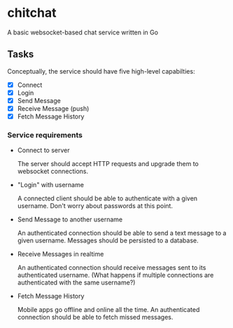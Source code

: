 # chitchat

A basic websocket-based chat service written in Go

## Tasks

Conceptually, the service should have five high-level capabilties:

 - [x] Connect
 - [x] Login
 - [x] Send Message
 - [x] Receive Message (push)
 - [x] Fetch Message History

### Service requirements

- Connect to server

    The server should accept HTTP requests and upgrade them to websocket connections.

- "Login" with username

    A connected client should be able to authenticate with a given username.
    Don't worry about passwords at this point.

- Send Message to another username

    An authenticated connection should be able to send a text message to a given username.
    Messages should be persisted to a database.

- Receive Messages in realtime

    An authenticated connection should receive messages sent to its authenticated username.
    (What happens if multiple connections are authenticated with the same username?)

- Fetch Message History

    Mobile apps go offline and online all the time.
    An authenticated connection should be able to fetch missed messages.
